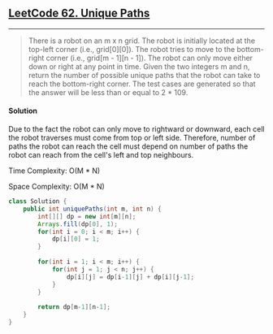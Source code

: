 ## [LeetCode 62. Unique Paths](https://leetcode.com/problems/unique-paths/)

---

> There is a robot on an m x n grid. The robot is initially located at the top-left corner (i.e., grid[0][0]). 
> The robot tries to move to the bottom-right corner (i.e., grid[m - 1][n - 1]). The robot can only move either 
> down or right at any point in time. Given the two integers m and n, return the number of possible unique 
> paths that the robot can take to reach the bottom-right corner. The test cases are generated so that the 
> answer will be less than or equal to 2 * 109.

#### Solution

Due to the fact the robot can only move to rightward or downward, each cell the robot traverses must come from
top or left side. Therefore, number of paths the robot can reach the cell must depend on number of paths the robot
can reach from the cell's left and top neighbours.

Time Complexity: O(M * N)

Space Complexity: O(M * N)
```java
class Solution {
    public int uniquePaths(int m, int n) {
        int[][] dp = new int[m][n];
        Arrays.fill(dp[0], 1);
        for(int i = 0; i < m; i++) {
            dp[i][0] = 1;
        }
        
        for(int i = 1; i < m; i++) {
            for(int j = 1; j < n; j++) {
                dp[i][j] = dp[i-1][j] + dp[i][j-1];
            }
        }
        
        return dp[m-1][n-1];
    }
}
```